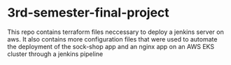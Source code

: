 # 3rd-semester-final-project

This repo contains terraform files neccessary to deploy a jenkins server on aws. It also contains more configuration files that were used to automate the deployment of the sock-shop app and an nginx app on an AWS EKS cluster through a jenkins pipeline
